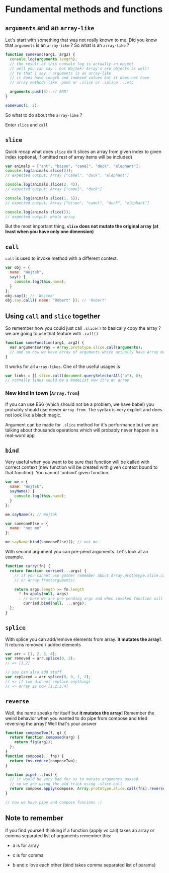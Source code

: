 # Fundamental methods and functions

## `arguments` and an `array-like`

Let's start with something that was not really known to me.
Did you know that `arguments` is an `array-like` ?
So what is an `array-like` ?

```javascript
function someFunc(arg1, arg2) {
  console.log(arguments.length);
  // the result of this console log is actually an object
  // well you can say : but Wojtek! Array's are objects as well!
  // to that i say : arguments is an array-like
  // it does have length and indexed values but it does not have
  // array methods like .push or .slice or .splice ...etc

  arguments.push(3); // ERR!
}

someFunc(1, 2);
```

So what to do about the `array-like` ?

Enter `slice` and `call`

## `slice`

Quick recap what does `slice` do
It slices an array from given index to given index (optional, if omitted rest of array items will be included)

```javascript
var animals = ["ant", "bison", "camel", "duck", "elephant"];
console.log(animals.slice(2));
// expected output: Array ["camel", "duck", "elephant"]

console.log(animals.slice(2, 4));
// expected output: Array ["camel", "duck"]

console.log(animals.slice(1, 5));
// expected output: Array ["bison", "camel", "duck", "elephant"]

console.log(animals.slice());
// expected output: whole array
```

But the most important thing, **`slice` does not mutate the original array (at least when you have only one dimension)**

## `call`

`call` is used to invoke method with a different context.

```javascript
var obj = {
  name: "Wojtek",
  say() {
    console.log(this.name);
  }
};
obj.say(); // 'Wojtek'
obj.say.call({ name: "Robert" }); // 'Robert'
```

## Using `call` and `slice` together

So remember how you could just call `.slice()` to basically copy the array ? we are going to use that feature with `.call()`

```javascript
function someFunction(arg1, arg2) {
  var argumentsArray = Array.prototype.slice.call(arguments);
  // and so now we have array of arguments which actually have Array methods like push etc...
}
```

It works for all `array-likes`. One of the useful usages is

```javascript
var links = [].slice.call(document.querySelectorAll("a"), 0);
// normally links would be a NodeList now it's an array
```

### New kind in town (`Array.from`)

If you can use ES6 (which should not be a problem, we have babel)
you probably should use newer `Array.from`. The syntax is very explicit and does not look like a black magic.

Argument can be made for `.slice` method for it's performance but we are talking about thousands operations which will probably never happen in a real-word app

## `bind`

Very useful when you want to be sure that function will be called with correct context (new function will be created with given context bound to that function). You cannot 'unbind' given function.

```javascript
var me = {
  name: "Wojtek",
  sayName() {
    console.log(this.name);
  }
};

me.sayName(); // Wojtek

var someoneElse = {
  name: "not me"
};

me.sayName.bind(someoneElse)(); // not me
```

With second argument you can pre-pend arguments. Let's look at an example.

```javascript
function curry(fn) {
  return function curried(...args) {
    // if you cannot use gather remember about Array.prototype.slice.call(arguments)
    // or Array.from(arguments)

    return args.length >= fn.length
      ? fn.apply(null, args)
      : // here we are pre-pending args and when invoked function will take new args as well it will have old args from this call
        curried.bind(null, ...args);
  };
}
```

## `splice`

With splice you can add/remove elements from array. **It mutates the array!**. It returns removed / added elements

```javascript
var arr = [1, 2, 3, 4];
var removed = arr.splice(0, 2);
// => [1,2]

// you can also add stuff
var replaced = arr.splice(0, 0, 1, 2);
// => [] (we did not replace anything)
// => array is now [1,2,3,4]
```

## `reverse`

Well, the name speaks for itself but **it mutates the array!**
Remember the weird behavior when you wanted to do pipe from compose and tried reversing the array? Well that's your answer

```javascript
function composeTwo(f, g) {
  return function composed(arg) {
    return f(g(arg));
  };
}
function compose(...fns) {
  return fns.reduce(composeTwo);
}

function pipe(...fns) {
  // it would be very bad for us to mutate arguments passed
  // so we are using the old trick using .slice.call
  return compose.apply(compose, Array.prototype.slice.call(fns).reverse());
}

// now we have pipe and compose funcions :)
```

## Note to remember

If you find yourself thinking if a function (apply vs call) takes an array or comma separated list of arguments remember this:

- a is for array
- c is for comma

- b and c love each other (bind takes comma separated list of params)
